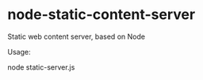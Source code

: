 node-static-content-server
==========================

Static web content server, based on Node

Usage:

node static-server.js